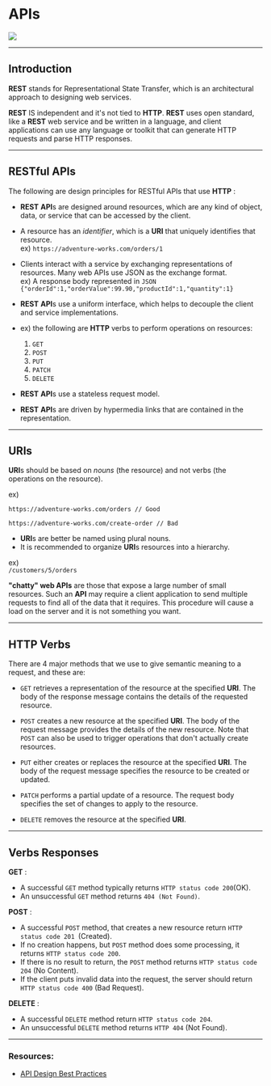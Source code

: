 # APIs

![](https://analyticsindiamag.com/wp-content/uploads/2020/05/APIs-Copyright.jpg)

---
## Introduction

**REST** stands for Representational State Transfer, which is an architectural approach to designing web services.  

**REST** IS independent and it's not tied to **HTTP**. **REST** uses open standard, like a **REST** web service and be written in a language, and client applications can use any language or toolkit that can generate HTTP requests and parse HTTP responses.  

---

## RESTful APIs

The following are design principles for RESTful APIs that use **HTTP** :  

- **REST** **API**s are designed around resources, which are any kind of object, data, or service that can be accessed by the client.  

- A resource has an _identifier_, which is a **URI** that uniquely identifies that resource.  
ex) `https://adventure-works.com/orders/1`

- Clients interact with a service by exchanging representations of resources. Many web APIs use JSON as the exchange format.  
ex) A response body represented in `JSON` `{"orderId":1,"orderValue":99.90,"productId":1,"quantity":1} `  

- **REST** **API**s use a uniform interface, which helps to decouple the client and service implementations.  
- ex)  the following are **HTTP** verbs to perform operations on resources:
    1. `GET`
    1. `POST`
    1. `PUT`
    1. `PATCH`
    1. `DELETE`  


- **REST** **API**s use a stateless request model.  

- **REST** **API**s are driven by hypermedia links that are contained in the representation.  

---

## URIs  

**URI**s should be based on _nouns_ (the resource) and not verbs (the operations on the resource).  

ex)  
```
https://adventure-works.com/orders // Good

https://adventure-works.com/create-order // Bad

```  

- **URI**s are better be named using plural nouns.
- It is recommended to organize **URI**s resources into a hierarchy.  

ex)  
`/customers/5/orders`  

**"chatty" web APIs** are those that expose a large number of small resources. Such an **API** may require a client application to send multiple requests to find all of the data that it requires. This procedure will cause a load on the server and it is not something you want.  

---

## HTTP Verbs  

There are 4 major methods that we use to give semantic meaning to a request, and these are:  
- `GET` retrieves a representation of the resource at the specified **URI**. The body of the response message contains the details of the requested resource.

- `POST` creates a new resource at the specified **URI**. The body of the request message provides the details of the new resource. Note that `POST` can also be used to trigger operations that don't actually create resources.
- `PUT` either creates or replaces the resource at the specified **URI**. The body of the request message specifies the resource to be created or updated.
- `PATCH` performs a partial update of a resource. The request body specifies the set of changes to apply to the resource.
- `DELETE` removes the resource at the specified **URI**.  

---

## Verbs Responses

**GET** :  
- A successful `GET` method typically returns `HTTP status code 200`(OK).
- An unsuccessful `GET` method returns `404 (Not Found)`.  

**POST** :  
- A successful `POST` method, that creates a new resource return `HTTP status code 201 `(Created).
- If no creation happens, but `POST` method does some processing, it returns `HTTP status code 200`.  
- If there is no result to return, the `POST` method returns `HTTP status code 204` (No Content).  
- If the client puts invalid data into the request, the server should return `HTTP status code 400` (Bad Request).  

**DELETE** : 
- A successful `DELETE` method return `HTTP status code 204`.  
- An unsuccessful `DELETE` method returns `HTTP 404` (Not Found).

---

### Resources:  
- [API Design Best Practices](https://docs.microsoft.com/en-us/azure/architecture/best-practices/api-design)